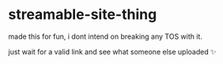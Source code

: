 # streamable-site-thing
made this for fun, i dont intend  on breaking any TOS with it.

just wait for a valid link and see what someone else uploaded ✨
